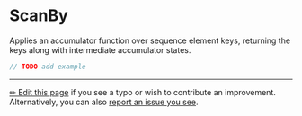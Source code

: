 
# ScanBy

Applies an accumulator function over sequence element keys, returning the keys
along with intermediate accumulator states.

```c# --destination-file ../code/Program.cs --region ScanBy --project ../code/TryMoreLinq.csproj
// TODO add example
```

---
[&#x270F; Edit this page][edit] if you see a typo or wish to contribute an
improvement. Alternatively, you can also [report an issue you see][issue].


[edit]: https://github.com/morelinq/try/edit/master/scan-by.md
[issue]: https://github.com/morelinq/try/issues/new?title=ScanBy
